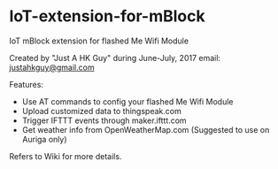 # IoT-extension-for-mBlock

IoT mBlock extension for flashed Me Wifi Module

Created by "Just A HK Guy" during June-July, 2017
email: justahkguy@gmail.com

Features:
- Use AT commands to config your flashed Me Wifi Module
- Upload customized data to thingspeak.com
- Trigger IFTTT events through maker.ifttt.com
- Get weather info from OpenWeatherMap.com (Suggested to use on Auriga only)

Refers to Wiki for more details.